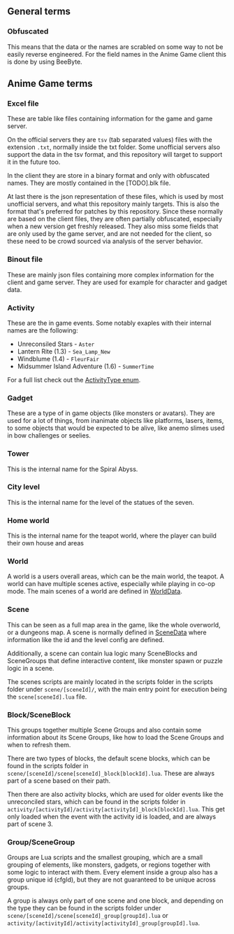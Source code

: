 ## General terms
### Obfuscated
This means that the data or the names are scrabled on some way to not be easily reverse engineered. For the field names in the Anime Game client this is done by using BeeByte.

## Anime Game terms

### Excel file
These are table like files containing information for the game and game server. 

On the official servers they are `tsv` (tab separated values) files with the extension `.txt`, normally inside the txt folder. 
Some unofficial servers also support the data in the tsv format, and this repository will target to support it in the future too.

In the client they are store in a binary format and only with obfuscated names. They are mostly contained in the [TODO].blk file.

At last there is the json representation of these files, which is used by most unofficial servers, and what this repository mainly targets. This is also the format that's preferred for patches by this repository.
Since these normally are based on the client files, they are often partially obfuscated, especially when a new version get freshly released.
They also miss some fields that are only used by the game server, and are not needed for the client, so these need to be crowd sourced via analysis of the server behavior.

### Binout file
These are mainly json files containing more complex information for the client and game server. They are used for example for character and gadget data.

### Activity
These are the in game events. Some notably exaples with their internal names are the following:
* Unreconsiled Stars - `Aster`
* Lantern Rite (1.3) - `Sea_Lamp_New`
* Windblume (1.4) - `FleurFair`
* Midsummer Island Adventure (1.6) - `SummerTime`

For a full list check out the [ActivityType enum](/src/commonMain/kotlin/org/anime_game_servers/game_data_models/data/activity/ActivityType.kt).

### Gadget
These are a type of in game objects (like monsters or avatars). They are used for a lot of things, from inanimate objects like platforms, lasers, items,
to some objects that would be expected to be alive, like anemo slimes used in bow challenges or seelies.

### Tower
This is the internal name for the Spiral Abyss.

### City level
This is the internal name for the level of the statues of the seven.

### Home world
This is the internal name for the teapot world, where the player can build their own house and areas

### World
A world is a users overall areas, which can be the main world, the teapot. A world can have multiple scenes active, especially while playing in co-op mode.
The main scenes of a world are defined in [WorldData](/src/commonMain/kotlin/org/anime_game_servers/game_data_models/data/world/WorldData.kt).

### Scene
This can be seen as a full map area in the game, like the whole overworld, or a dungeons map. A scene is normally defined in [SceneData](/src/commonMain/kotlin/org/anime_game_servers/game_data_models/data/scene/SceneData.kt)
where information like the id and the level config are defined.

Additionally, a scene can contain lua logic many SceneBlocks and SceneGroups that define interactive content, like monster spawn or puzzle logic in a scene.

The scenes scripts are mainly located in the scripts folder in the scripts folder under `scene/[sceneId]/`, with the main entry point for execution being the `scene[sceneId].lua` file.

### Block/SceneBlock
This groups together multiple Scene Groups and also contain some information about its Scene Groups, like how to load the Scene Groups and when to refresh them.

There are two types of blocks, the default scene blocks, which can be found in the scripts folder in `scene/[sceneId]/scene[sceneId]_block[blockId].lua`.
These are always part of a scene based on their path.

Then there are also activity blocks, which are used for older events like the unreconciled stars, which can be found in the scripts folder in `activity/[activityId]/activity[activityId]_block[blockId].lua`.
This get only loaded when the event with the activity id is loaded, and are always part of scene 3.


### Group/SceneGroup
Groups are Lua scripts and the smallest grouping, which are a small grouping of elements, like monsters, gadgets, or regions together with some logic to interact with them. 
Every element inside a group also has a group unique id (cfgId), but they are not guaranteed to be unique across groups.

A group is always only part of one scene and one block, and depending on the type they can be found in the scripts folder under
`scene/[sceneId]/scene[sceneId]_group[groupId].lua` or `activity/[activityId]/activity[activityId]_group[groupId].lua`.

